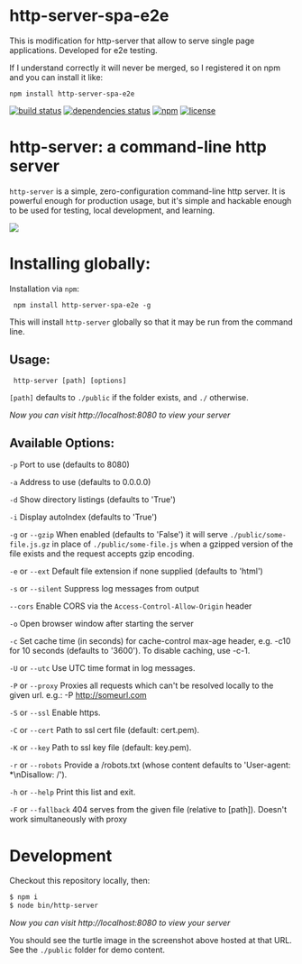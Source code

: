 # http-server-spa-e2e

This is modification for http-server that allow to serve single page applications. Developed for e2e testing.

If I understand correctly it will never be merged, so I registered it on npm and you can install it like:

`npm install http-server-spa-e2e`


[![build status](https://img.shields.io/travis/indexzero/http-server.svg?style=flat-square)](https://travis-ci.org/indexzero/http-server)
[![dependencies status](https://img.shields.io/david/indexzero/http-server.svg?style=flat-square)](https://david-dm.org/indexzero/http-server)
[![npm](https://img.shields.io/npm/v/http-server.svg?style=flat-square)](https://www.npmjs.com/package/http-server)
[![license](https://img.shields.io/github/license/indexzero/http-server.svg?style=flat-square)](https://github.com/indexzero/http-server)

# http-server: a command-line http server

`http-server` is a simple, zero-configuration command-line http server.  It is powerful enough for production usage, but it's simple and hackable enough to be used for testing, local development, and learning.

![](https://github.com/nodeapps/http-server/raw/master/screenshots/public.png)

# Installing globally:

Installation via `npm`:

     npm install http-server-spa-e2e -g

This will install `http-server` globally so that it may be run from the command line.

## Usage:

     http-server [path] [options]

`[path]` defaults to `./public` if the folder exists, and `./` otherwise.

*Now you can visit http://localhost:8080 to view your server*

## Available Options:

`-p` Port to use (defaults to 8080)

`-a` Address to use (defaults to 0.0.0.0)

`-d` Show directory listings (defaults to 'True')

`-i` Display autoIndex (defaults to 'True')

`-g` or `--gzip` When enabled (defaults to 'False') it will serve `./public/some-file.js.gz` in place of `./public/some-file.js` when a gzipped version of the file exists and the request accepts gzip encoding.

`-e` or `--ext` Default file extension if none supplied (defaults to 'html')

`-s` or `--silent` Suppress log messages from output

`--cors` Enable CORS via the `Access-Control-Allow-Origin` header

`-o` Open browser window after starting the server

`-c` Set cache time (in seconds) for cache-control max-age header, e.g. -c10 for 10 seconds (defaults to '3600'). To disable caching, use -c-1.

`-U` or `--utc` Use UTC time format in log messages.

`-P` or `--proxy` Proxies all requests which can't be resolved locally to the given url. e.g.: -P http://someurl.com

`-S` or `--ssl` Enable https.

`-C` or `--cert` Path to ssl cert file (default: cert.pem).

`-K` or `--key` Path to ssl key file (default: key.pem).

`-r` or `--robots` Provide a /robots.txt (whose content defaults to 'User-agent: *\nDisallow: /').

`-h` or `--help` Print this list and exit.

`-F` or `--fallback` 404 serves from the given file (relative to [path]). Doesn\'t work simultaneously with proxy

# Development

Checkout this repository locally, then:

```sh
$ npm i
$ node bin/http-server
```

*Now you can visit http://localhost:8080 to view your server*

You should see the turtle image in the screenshot above hosted at that URL. See
the `./public` folder for demo content.
